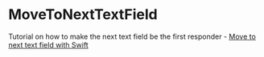 # MoveToNextTextField
Tutorial on how to make the next text field be the first responder - [Move to next text field with Swift](https://programmingwithswift.com/move-to-next-text-field-with-swift/)
